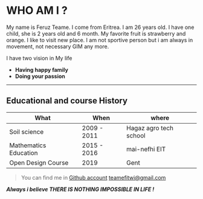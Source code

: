 # WHO AM I ?

My name is Feruz Teame. I come from Eritrea. I am 26 years old. I have one child, she is 2 years old and 6 month. My favorite fruit is strawberry and orange. I like to visit new place. I am not sportive person but i am always in movement, not necessary GIM any more.

I have two vision in My life
* **Having happy family**
* **Doing your passion**
_____________________________
## Educational and course History

What | When | where 
-----| ------- |--------
Soil science | 2009 - 2011 | Hagaz agro tech school 
Mathematics Education | 2015 - 2016 | mai-nefhi EIT 
Open Design Course | 2019 | Gent 

>You can find me in 
<a href="https://github.com/Feruzteame"> Github account</a> 
<teamefitwi@gmail.com> 

***Always i believe THERE IS NOTHING IMPOSSIBLE IN LIFE !***
